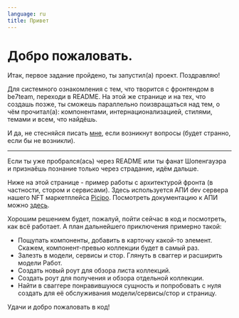 ```yaml
---
language: ru
title: Привет
---
```

# Добро пожаловать.

Итак, первое задание пройдено, ты запустил(а) проект. Поздравляю!

Для системного ознакомления с тем, что творится с фронтендом в be7team, <nuxt-link to="/ru/docs">переходи в README</nuxt-link>.
На этой же странице и на тех, что создашь позже, ты сможешь параллельно поизвращаться над тем, о чём прочитал(а): компонентами, интернационализацией, стилями, темами и всем, что найдёшь.

И да, не стесняйся писать <a href="https://t.me/pyncz" target="_blank">мне</a>, если возникнут вопросы (будет странно, если бы не возникли).

---

Если ты уже пробрался(ась) через <nuxt-link to="/ru/docs">README</nuxt-link> или ты фанат Шопенгауэра и признаёшь познание только через страдание, идём дальше.

Ниже на этой странице - пример работы с <nuxt-link to="/ru/docs#arch">архитектурой</nuxt-link> фронта (в частности, стором и сервисами). Здесь используется АПИ dev сервера нашего NFT маркетплейса <a href="https://app.picipo.io" target="_blank">Picipo</a>. Посмотреть документацию к АПИ можно <a href="https://app.picipo.io/swagger" target="_blank">здесь</a>.

Хорошим решением будет, пожалуй, пойти сейчас в код и посмотреть, как всё работает. А план дальнейшего приключения примерно такой:

- Пощупать компоненты, добавить в карточку какой-то элемент. Скажем, компонент-превью коллекции будет в самый раз.
- Залезть в модели, сервисы и стор. Глянуть в сваггер и расширить модели Работ.
- Создать новый роут для обзора листа коллекций.
- Создать роут для получения и обзора отдельной коллекции.
- Найти в сваггере понравившуюся сущность и попробовать с нуля создать для её обслуживания модели/сервисы/стор и страницу.

Удачи и добро пожаловать в код!

